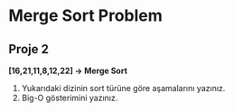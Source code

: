 # Merge Sort Problem
<!-- Veri Yapıları ve Algoritmalar Modülü Kapsamında Hazırlanan Merge Sort Projesi-->

## Proje 2
**[16,21,11,8,12,22] -> Merge Sort**

1. Yukarıdaki dizinin sort türüne göre aşamalarını yazınız.
2. Big-O gösterimini yazınız.
